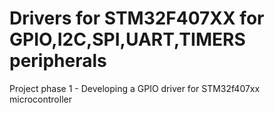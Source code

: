 # Drivers for STM32F407XX for GPIO,I2C,SPI,UART,TIMERS peripherals 
Project phase 1  - Developing a GPIO driver for STM32f407xx microcontroller

